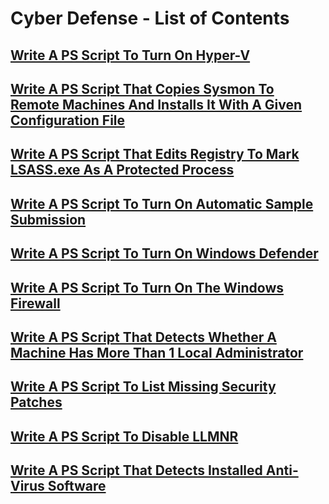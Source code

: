 # Cyber Defense - List of Contents

## [Write A PS Script To Turn On Hyper-V](https://github.com/aaronamran/MCSI-Remote-Cybersecurity-Internship/blob/main/Cyber%20Defense/hyper-v-ps.md)

## [Write A PS Script That Copies Sysmon To Remote Machines And Installs It With A Given Configuration File](https://github.com/aaronamran/MCSI-Remote-Cybersecurity-Internship/blob/main/Cyber%20Defense/sysmon-ps.md)

## [Write A PS Script That Edits Registry To Mark LSASS.exe As A Protected Process](https://github.com/aaronamran/MCSI-Remote-Cybersecurity-Internship/blob/main/Cyber%20Defense/lsassexe-ps.md)

## [Write A PS Script To Turn On Automatic Sample Submission]()

## [Write A PS Script To Turn On Windows Defender](https://github.com/aaronamran/MCSI-Remote-Cybersecurity-Internship/blob/main/Cyber%20Defense/windows-defender-ps.md)

## [Write A PS Script To Turn On The Windows Firewall](https://github.com/aaronamran/MCSI-Remote-Cybersecurity-Internship/blob/main/Cyber%20Defense/windows-firewall-ps.md)

## [Write A PS Script That Detects Whether A Machine Has More Than 1 Local Administrator](https://github.com/aaronamran/MCSI-Remote-Cybersecurity-Internship/blob/main/Cyber%20Defense/detect-administrator-ps.md)

## [Write A PS Script To List Missing Security Patches](https://github.com/aaronamran/MCSI-Remote-Cybersecurity-Internship/blob/main/Cyber%20Defense/security-patch-ps.md)

## [Write A PS Script To Disable LLMNR]()

## [Write A PS Script That Detects Installed Anti-Virus Software](https://github.com/aaronamran/MCSI-Remote-Cybersecurity-Internship/blob/main/Cyber%20Defense/detect-antivirus-ps.md)
